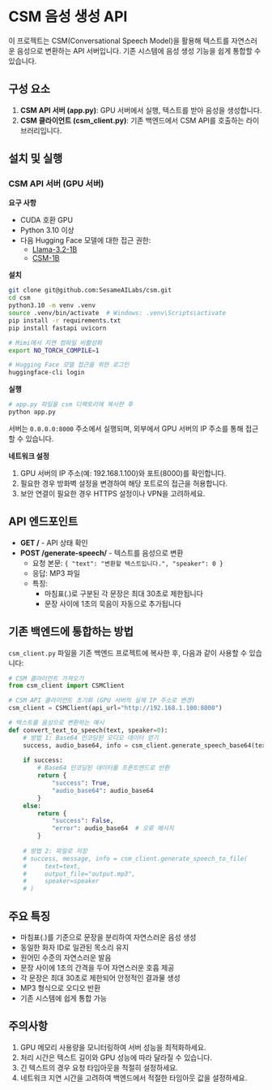 # CSM 음성 생성 API

이 프로젝트는 CSM(Conversational Speech Model)을 활용해 텍스트를 자연스러운 음성으로 변환하는 API 서버입니다. 기존 시스템에 음성 생성 기능을 쉽게 통합할 수 있습니다.

## 구성 요소

1. **CSM API 서버 (app.py)**: GPU 서버에서 실행, 텍스트를 받아 음성을 생성합니다.
2. **CSM 클라이언트 (csm_client.py)**: 기존 백엔드에서 CSM API를 호출하는 라이브러리입니다.

## 설치 및 실행

### CSM API 서버 (GPU 서버)

**요구 사항**
- CUDA 호환 GPU
- Python 3.10 이상
- 다음 Hugging Face 모델에 대한 접근 권한:
  - [Llama-3.2-1B](https://huggingface.co/meta-llama/Llama-3.2-1B)
  - [CSM-1B](https://huggingface.co/sesame/csm-1b)

**설치**
```bash
git clone git@github.com:SesameAILabs/csm.git
cd csm
python3.10 -m venv .venv
source .venv/bin/activate  # Windows: .venv\Scripts\activate
pip install -r requirements.txt
pip install fastapi uvicorn

# Mimi에서 지연 컴파일 비활성화
export NO_TORCH_COMPILE=1

# Hugging Face 모델 접근을 위한 로그인
huggingface-cli login
```

**실행**
```bash
# app.py 파일을 csm 디렉토리에 복사한 후
python app.py
```

서버는 `0.0.0.0:8000` 주소에서 실행되며, 외부에서 GPU 서버의 IP 주소를 통해 접근할 수 있습니다.

**네트워크 설정**
1. GPU 서버의 IP 주소(예: 192.168.1.100)와 포트(8000)를 확인합니다.
2. 필요한 경우 방화벽 설정을 변경하여 해당 포트로의 접근을 허용합니다.
3. 보안 연결이 필요한 경우 HTTPS 설정이나 VPN을 고려하세요.

## API 엔드포인트

- **GET /** - API 상태 확인
- **POST /generate-speech/** - 텍스트를 음성으로 변환
  - 요청 본문: `{ "text": "변환할 텍스트입니다.", "speaker": 0 }`
  - 응답: MP3 파일
  - 특징: 
    - 마침표(.)로 구분된 각 문장은 최대 30초로 제한됩니다
    - 문장 사이에 1초의 묵음이 자동으로 추가됩니다

## 기존 백엔드에 통합하는 방법

`csm_client.py` 파일을 기존 백엔드 프로젝트에 복사한 후, 다음과 같이 사용할 수 있습니다:

```python
# CSM 클라이언트 가져오기
from csm_client import CSMClient

# CSM API 클라이언트 초기화 (GPU 서버의 실제 IP 주소로 변경)
csm_client = CSMClient(api_url="http://192.168.1.100:8000")

# 텍스트를 음성으로 변환하는 예시
def convert_text_to_speech(text, speaker=0):
    # 방법 1: Base64 인코딩된 오디오 데이터 얻기
    success, audio_base64, info = csm_client.generate_speech_base64(text, speaker)
    
    if success:
        # Base64 인코딩된 데이터를 프론트엔드로 반환
        return {
            "success": True,
            "audio_base64": audio_base64
        }
    else:
        return {
            "success": False,
            "error": audio_base64  # 오류 메시지
        }
    
    # 방법 2: 파일로 저장
    # success, message, info = csm_client.generate_speech_to_file(
    #     text=text,
    #     output_file="output.mp3",
    #     speaker=speaker
    # )
```

## 주요 특징

- 마침표(.)를 기준으로 문장을 분리하여 자연스러운 음성 생성
- 동일한 화자 ID로 일관된 목소리 유지
- 원어민 수준의 자연스러운 발음
- 문장 사이에 1초의 간격을 두어 자연스러운 호흡 제공
- 각 문장은 최대 30초로 제한되어 안정적인 결과물 생성
- MP3 형식으로 오디오 반환
- 기존 시스템에 쉽게 통합 가능

## 주의사항

1. GPU 메모리 사용량을 모니터링하여 서버 성능을 최적화하세요.
2. 처리 시간은 텍스트 길이와 GPU 성능에 따라 달라질 수 있습니다.
3. 긴 텍스트의 경우 요청 타임아웃을 적절히 설정하세요.
4. 네트워크 지연 시간을 고려하여 백엔드에서 적절한 타임아웃 값을 설정하세요. 